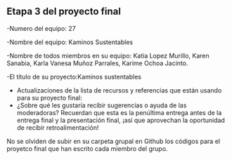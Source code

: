 ## Etapa 3 del proyecto final

-Numero del equipo: 27

-Nombre del equipo: Kaminos Sustentables

-Nombre de todos miembros en su equipo: Katia Lopez Murillo, Karen Sanabia, Karla Vanesa Muñoz Parrales, Karime Ochoa Jacinto.

-El título de su proyecto:Kaminos sustentables

- Actualizaciones de la lista de recursos y referencias que están usando para su proyecto final:
- ¿Sobre qué les gustaría recibir sugerencias o ayuda de las moderadoras? Recuerdan que esta es la penúltima entrega antes de la entrega final y la presentación final, ¡así que aprovechan la oportunidad de recibir retroalimentación!

No se olviden de subir en su carpeta grupal en Github los códigos para el proyetco final que han escrito cada miembro del grupo.
